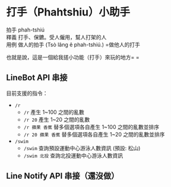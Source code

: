 # 打手（Phahtshiu）小助手

拍手 phah-tshiú<br/>
釋義 打手、保鑣。受人僱用，幫人打架的人<br/>
用例 做人的拍手 (Tsò lâng ê phah-tshiú.) =做他人的打手

也就是說，這是一個給我搓小功能（打手）來玩的地方= =

## LineBot API 串接

目前支援的指令：

- `/r`
  - `/r` 產生 1~100 之間的亂數
  - `/r 20` 產生 1~20 之間的亂數
  - `/r 蘋果 香蕉` 替多個選項各自產生 1~100 之間的亂數並排序
  - `/r 20 蘋果 香蕉` 替多個選項各自產生 1~20 之間的亂數並排序
- `/swim`
  - `/swim` 查詢預設運動中心游泳人數資訊 (預設: 松山)
  - `/swim 北投` 查詢北投運動中心游泳人數資訊

## Line Notify API 串接（還沒做）
